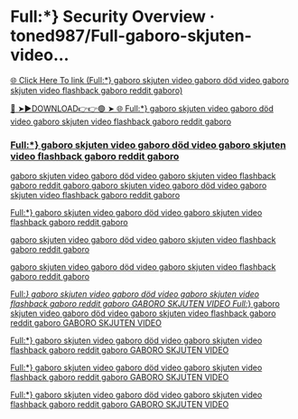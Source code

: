 # Full:*} Security Overview · toned987/Full-gaboro-skjuten-video...

<a href="https://tivlox.cfd/redcx"> 🌐 Click Here To link (Full:*} gaboro skjuten video gaboro död video gaboro skjuten video flashback gaboro reddit gaboro)

🔴 ➤►DOWNLOAD👉👉🟢 ➤  <a href="https://tivlox.cfd/redcx"> 🌐 Full:*} gaboro skjuten video gaboro död video gaboro skjuten video flashback gaboro reddit gaboro

### Full:*} gaboro skjuten video gaboro död video gaboro skjuten video flashback gaboro reddit gaboro

gaboro skjuten video gaboro död video gaboro skjuten video flashback gaboro reddit gaboro gaboro skjuten video gaboro död video gaboro skjuten video flashback gaboro reddit gaboro

Full:*} gaboro skjuten video gaboro död video gaboro skjuten video flashback gaboro reddit gaboro

gaboro skjuten video gaboro död video gaboro skjuten video flashback gaboro reddit gaboro

gaboro skjuten video gaboro död video gaboro skjuten video flashback gaboro reddit gaboro

Full:*} gaboro skjuten video gaboro död video gaboro skjuten video flashback gaboro reddit gaboro
GABORO SKJUTEN VIDEO
Full:*} gaboro skjuten video gaboro död video gaboro skjuten video flashback gaboro reddit gaboro
GABORO SKJUTEN VIDEO

Full:*} gaboro skjuten video gaboro död video gaboro skjuten video flashback gaboro reddit gaboro
GABORO SKJUTEN VIDEO

Full:*} gaboro skjuten video gaboro död video gaboro skjuten video flashback gaboro reddit gaboro
GABORO SKJUTEN VIDEO

Full:*} gaboro skjuten video gaboro död video gaboro skjuten video flashback gaboro reddit gaboro
GABORO SKJUTEN VIDEO
